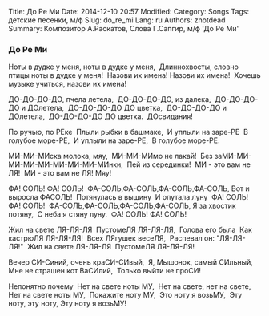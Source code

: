 Title: До Ре Ми
Date: 2014-12-10 20:57
Modified: 
Category: Songs
Tags: детские песенки,  м/ф
Slug: do_re_mi
Lang: ru
Authors: znotdead
Summary: Композитор А.Раскатов, Слова Г.Сапгир, м/ф 'До Ре Ми'

### До Ре Ми

Ноты в дудке у меня, ноты в дудке у меня, 
Длиннохвосты, словно птицы ноты в дудке у меня! 
Назови их имена! Назови их имена! 
Хочешь музыке учиться, назови их имена!

ДО-ДО-ДО-ДО, пчела летела, 
ДО-ДО-ДО-ДО, из далека, 
ДО-ДО-ДО-ДО и ДОлетела, 
ДО-ДО-ДО-ДО ДО цветка, 
ДО-ДО-ДО-ДО и ДОлетела, 
ДО-ДО-ДО-ДО ДО цветка. 
ДОсвидания!

По ручью, по РЕке 
Плыли рыбки в башмаке, 
И уплыли на заре-РЕ 
В голубое море-РЕ, 
И уплыли на заре-РЕ, 
В голубое море-РЕ.

МИ-МИ-МИска молока, мяу, 
МИ-МИ-МИмо не лакай! 
Без заМИ-МИ-МИ-МИ-МИ-МИ-МИ-МИ-МИнки, 
Пей из серединки! 
МИ - это вам не ЛЯ! 
МИ - это вам не ЛЯ! Мяу!

ФА! СОЛЬ! ФА! СОЛЬ! 
ФА-СОЛЬ,ФА-СОЛЬ,ФА-СОЛЬ,ФА-СОЛЬ,
Вот и выросла ФАСОЛЬ! 
Потянулась в вышину 
И опутала луну 
ФА! СОЛЬ! ФА! СОЛЬ! 
ФА-СОЛЬ,ФА-СОЛЬ,ФА-СОЛЬ,ФА-СОЛЬ,
Я за хвостик потяну, 
С неба я стяну луну. 
ФА! СОЛЬ! ФА! СОЛЬ!

Жил на свете ЛЯ-ЛЯ-ЛЯ 
ПустомеЛЯ ЛЯ-ЛЯ-ЛЯ, 
Голова его была 
Как кастрюЛЯ ЛЯ-ЛЯ-ЛЯ! 
Всех ЛЯгушек весеЛЯ, 
Распевал он: "ЛЯ-ЛЯ-ЛЯ!" 
Жил на свете ЛЯ-ЛЯ-ЛЯ 
ПустомеЛЯ ЛЯ-ЛЯ-ЛЯ!

Вечер СИ-Синий, очень краСИ-СИвый, 
Я, Мышонок, самый СИльный, 
Мне не страшен кот ВаСИлий, 
Только выйти не проСИ!

Непонятно почему 
Нет на свете ноты МУ, 
Нет на свете, нет на свете, 
Нет на свете ноты МУ, 
Покажите ноту МУ, 
Это ноту я возьМУ, 
Эту ноту, эту ноту,
Эту ноту я возьМУ!
